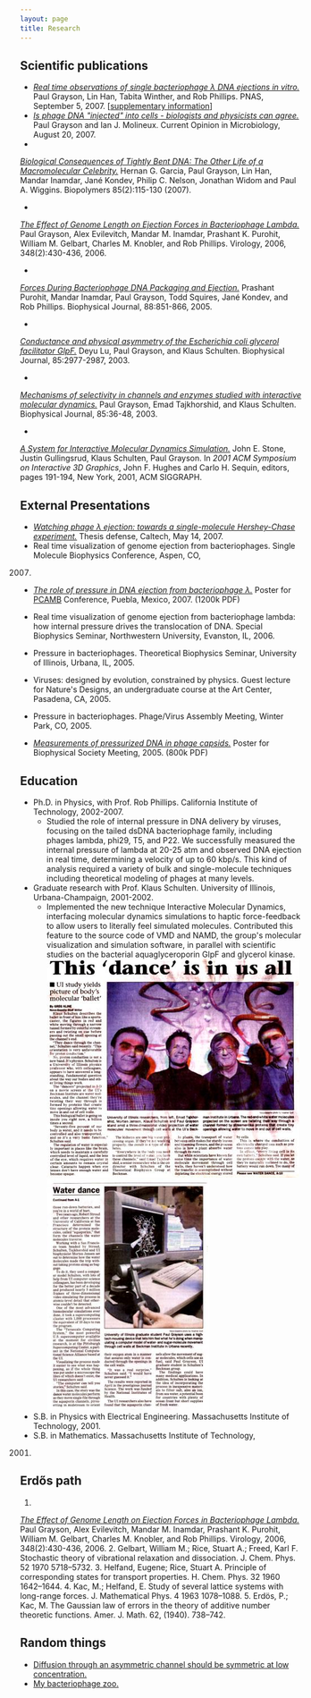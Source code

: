 ```yaml
---
layout: page
title: Research
---
```


## Scientific publications

* <a href="publications/grayson2007a.pdf"><i>Real time observations of
  single bacteriophage &lambda; DNA ejections in vitro.</i></a> Paul
  Grayson, Lin Han, Tabita Winther, and Rob Phillips. PNAS, September
  5, 2007. [<a
  href="publications/grayson2007-supplement/">supplementary
  information</a>]
* <a href="publications/grayson2007.pdf"><i>Is phage DNA "injected"
  into cells - biologists and physicists can agree.</i></a> Paul
  Grayson and Ian J. Molineux. Current Opinion in Microbiology, August
  20, 2007.
* <a href="publications/garcia2007.pdf">
<i>Biological Consequences of Tightly Bent DNA: The Other Life of a
Macromolecular Celebrity.</i></a> Hernan G. Garcia, Paul Grayson, Lin
Han, Mandar Inamdar, Jan&eacute; Kondev, Philip C. Nelson, Jonathan
Widom and Paul A. Wiggins.  Biopolymers 85(2):115-130 (2007).
* <a href="publications/grayson2006.pdf">
<i>The Effect of Genome Length on Ejection Forces in Bacteriophage
Lambda.</i></a> Paul Grayson, Alex Evilevitch, Mandar M. Inamdar,
Prashant K. Purohit, William M. Gelbart, Charles M. Knobler, and Rob
Phillips. Virology, 2006, 348(2):430-436, 2006.
* <a href="publications/purohit2005.pdf">
<i>Forces During Bacteriophage DNA Packaging and Ejection.</i></a>
Prashant Purohit, Mandar Inamdar, Paul Grayson, Todd Squires,
Jan&eacute; Kondev, and Rob Phillips. Biophysical Journal, 88:851-866,
2005.
* <a href="publications/lu2003.pdf">
<i>Conductance and physical asymmetry of the Escherichia coli
glycerol facilitator GlpF.</i></a>  Deyu Lu, Paul Grayson, and Klaus
Schulten.  Biophysical Journal, 85:2977-2987, 2003.
* <a href="publications/grayson2003.pdf">
<i>Mechanisms of selectivity in channels and enzymes studied with
interactive molecular dynamics.</i></a> Paul Grayson, Emad Tajkhorshid,
and Klaus Schulten.  Biophysical Journal, 85:36-48, 2003.
* <a href="publications/stone2001.pdf">
<i>A System for Interactive Molecular Dynamics Simulation.</i></a> John
E. Stone, Justin Gullingsrud, Klaus Schulten, Paul Grayson. In <i>2001
ACM Symposium on Interactive 3D Graphics</i>, John F. Hughes and Carlo
H. Sequin, editors, pages 191-194, New York, 2001, ACM SIGGRAPH.

## External Presentations

* <a href="presentations/20070514-thesis-defense.pdf"><i>Watching phage
&lambda; ejection: towards a single-molecule Hershey-Chase
experiment.</i></a> Thesis defense, Caltech, May 14, 2007.
* Real time visualization of genome ejection from
bacteriophages. Single Molecule Biophysics Conference, Aspen, CO,
2007.
* <a href="presentations/200701-puebla-poster.pdf"><i>The role of pressure in DNA ejection from bacteriophage &lambda;.</i></a> Poster for <a href="http://www.cmu.edu/smsl/events/PCAMBProgram.html">PCAMB</a> Conference, Puebla, Mexico, 2007. (1200k PDF)
* Real time visualization of genome ejection from bacteriophage
lambda: how internal pressure drives the translocation of DNA. Special
Biophysics Seminar, Northwestern University, Evanston, IL, 2006.
* Pressure in bacteriophages. Theoretical Biophysics Seminar,
University of Illinois, Urbana, IL, 2005.

* Viruses: designed by evolution, constrained by physics. Guest
lecture for Nature's Designs, an undergraduate course at the Art
Center, Pasadena, CA, 2005.
* Pressure in bacteriophages. Phage/Virus Assembly Meeting, Winter
Park, CO, 2005.
* <a href="presentations/200502-bps-poster.pdf"><i>Measurements of
pressurized DNA in phage capsids.</i></a> Poster for Biophysical
Society Meeting, 2005. (800k PDF)

## Education

* Ph.D. in Physics, with Prof. Rob Phillips. California Institute of Technology, 2002-2007.
  * Studied the role of internal pressure in DNA delivery by viruses,
  focusing on the tailed dsDNA bacteriophage family, including phages
  lambda, phi29, T5, and P22.  We successfully measured the internal
  pressure of lambda at 20-25 atm and observed DNA ejection in real
  time, determining a velocity of up to 60 kbp/s.  This kind of analysis
  required a variety of bulk and single-molecule techniques including
  theoretical modeling of phages at many levels.
    <object width="400" height="300" type="application/x-shockwave-flash" data="http://www.youtube.com/v/1WXx5Jas7SM"><param
value="http://www.youtube.com/v/1WXx5Jas7SM" name="movie"> </object>
* Graduate research with Prof. Klaus Schulten. University of Illinois,
Urbana-Champaign, 2001-2002.
  * Implemented the new technique Interactive Molecular Dynamics,
  interfacing molecular dynamics simulations to haptic force-feedback to
  allow users to literally feel simulated molecules. Contributed this
  feature to the source code of VMD and NAMD, the group's molecular
  visualization and simulation software, in parallel with scientific
  studies on the bacterial aquaglyceroporin GlpF and glycerol kinase.
  <a href="water_dance/page1.jpg"><img src="water_dance/page1.small.jpg" alt="page 1 of the story, scanned"></a>
  <a href="water_dance/page2.jpg"><img src="water_dance/page2.small.jpg" alt="page 2 of the story, scanned"></a>
* S.B. in Physics with Electrical Engineering. Massachusetts
Institute of Technology, 2001.
* S.B. in Mathematics. Massachusetts Institute of Technology,
2001.

## Erdős path

1. <a href="publications/grayson2006.pdf">
<i>The Effect of Genome Length on Ejection Forces in Bacteriophage
Lambda.</i></a> Paul Grayson, Alex Evilevitch, Mandar M. Inamdar,
Prashant K. Purohit, William M. Gelbart, Charles M. Knobler, and Rob
Phillips. Virology, 2006, 348(2):430-436, 2006.
2. Gelbart, William M.; Rice, Stuart A.; Freed, Karl F. Stochastic theory of vibrational relaxation and dissociation. J. Chem. Phys. 52 1970 5718–5732.
3. Helfand, Eugene; Rice, Stuart A. Principle of corresponding states for transport properties. H. Chem. Phys. 32 1960 1642–1644.
4. Kac, M.; Helfand, E. Study of several lattice systems with long-range forces. J. Mathematical Phys. 4 1963 1078–1088.
5. Erdös, P.; Kac, M. The Gaussian law of errors in the theory of additive number theoretic functions. Amer. J. Math. 62, (1940). 738–742.

## Random things

* <a href="rates">Diffusion through an asymmetric channel should be symmetric at low concentration.</a>
* <a href="zoo">My bacteriophage zoo.</a>
